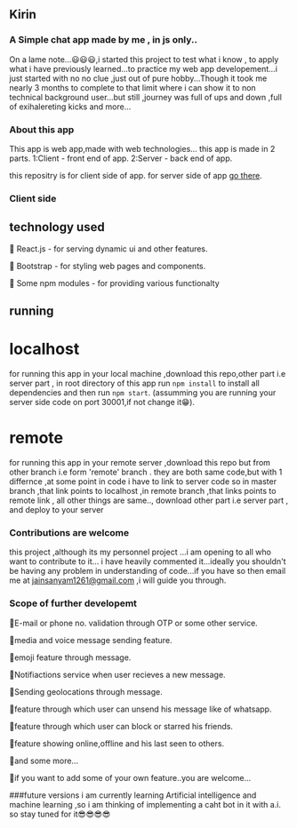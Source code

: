 ## Kirin 
### A Simple chat app made by me , in js only..

On a lame note...😃😃😃,i started this project to test what i know , to apply what i have previously learned...to practice my web app developement...i just started with no no clue ,just out of pure hobby...Though it took me nearly 3 months to complete to that limit where i can show it to non technical background user...but still ,journey was full of ups and down ,full of exihalereting kicks and more...

### About this app
This app is web app,made with web technologies...
this app is made in 2 parts.
1:Client - front end of app.
2:Server - back end of app.

this repositry is for client side of app.
for server side of app [go there]().

### Client side
## technology used

📌 React.js - for serving dynamic ui and other features.

📌 Bootstrap - for styling web pages and components.

📌 Some npm modules - for providing various functionalty

## running 
# localhost
for running this app in your local machine ,download this repo,other part i.e server part , in root directory of this app 
run  `npm install` to install all dependencies 
and then run `npm start`. (assumming you are running your server side code on port 30001,if not change it😁).

# remote
for running this app in your remote server ,download this repo but from other branch i.e form 'remote' branch .
they are both same code,but with 1 differnce ,at some point in code i have to link to server code so in master branch ,that link points to localhost ,in remote branch ,that links points to remote link , all other things are same..,
download other part i.e server part ,
and deploy to your server

### Contributions are welcome
this project ,although its my personnel project ...i am opening to all who want to contribute to it...
i have heavily commented it...ideally you shouldn't be having any problem in understanding of code...if you have so then email me at
jainsanyam1261@gmail.com ,i will guide you through.

### Scope of further developemt
📌E-mail or phone no. validation through OTP or some other service.

📌media and voice message sending feature.

📌emoji feature through message.

📌Notifiactions service when user recieves a new message.

📌Sending geolocations through message.

📌feature through which user can unsend his message like of whatsapp.

📌feature through which user can block or starred his friends.

📌feature showing online,offline and his last seen to others.

📌and some more...

📌if you want to add some of your own feature..you are welcome...


###future versions
i am currently learning Artificial intelligence and machine learning ,so i am thinking of implementing a caht bot in it with a.i.
so stay tuned for it😎😎😎😎
